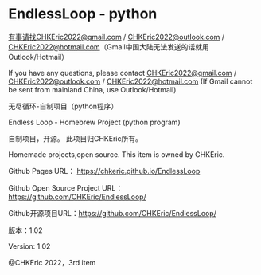 # EndlessLoop - python

有事请找CHKEric2022@gmail.com / CHKEric2022@outlook.com / CHKEric2022@hotmail.com（Gmail中国大陆无法发送的话就用Outlook/Hotmail）

If you have any questions, please contact CHKEric2022@gmail.com / CHKEric2022@outlook.com / CHKEric2022@hotmail.com (If Gmail cannot be sent from mainland China, use Outlook/Hotmail)

无尽循环-自制项目（python程序）   

Endless Loop - Homebrew Project (python program)

自制项目，开源。 此项目归CHKEric所有。

Homemade projects,open source. This item is owned by CHKEric.    

Github Pages URL： https://chkeric.github.io/EndlessLoop

Github Open Source Project URL： https://github.com/CHKEric/EndlessLoop/

Github开源项目URL：https://github.com/CHKEric/EndlessLoop/

版本：1.02

Version: 1.02

@CHKEric 2022，3rd item
